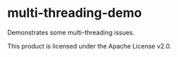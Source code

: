 # multi-threading-demo
Demonstrates some multi-threading issues.

This product is licensed under the Apache License v2.0.

